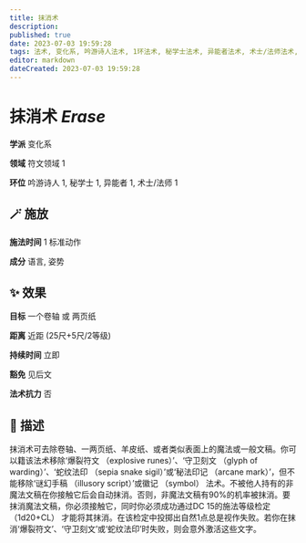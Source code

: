 ```yaml
---
title: 抹消术
description: 
published: true
date: 2023-07-03 19:59:28
tags: 法术, 变化系, 吟游诗人法术, 1环法术, 秘学士法术, 异能者法术, 术士/法师法术, 符文领域
editor: markdown
dateCreated: 2023-07-03 19:59:28
---
```


# **抹消术** *Erase*

**学派** 变化系 

**领域** 符文领域 1

**环位** 吟游诗人 1, 秘学士 1, 异能者 1, 术士/法师 1

## 🪄 施放

**施法时间** 1 标准动作

**成分** 语言, 姿势

## ✨ 效果 

**目标** 一个卷轴 或 两页纸 

**距离** 近距 (25尺+5尺/2等级)  

**持续时间** 立即 

**豁免** 见后文

**法术抗力** 否

## 📖 描述

抹消术可去除卷轴、一两页纸、羊皮纸、或者类似表面上的魔法或一般文稿。你可以籍该法术移除‘爆裂符文 （explosive runes）’、‘守卫刻文 （glyph of warding）’、‘蛇纹法印 （sepia snake sigil）’或‘秘法印记 （arcane mark）’，但不能移除‘谜幻手稿 （illusory script）’或徽记 （symbol） 法术。不被他人持有的非魔法文稿在你接触它后会自动抹消。否则，非魔法文稿有90%的机率被抹消。要抹消魔法文稿，你必须接触它，同时你必须成功通过DC 15的施法等级检定 （1d20+CL） 才能将其抹消。在该检定中投掷出自然1点总是视作失败。若你在抹消‘爆裂符文’、‘守卫刻文’或‘蛇纹法印’时失败，则会意外激活这些文字。
    